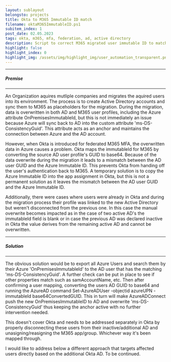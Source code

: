 ```yaml
---
layout: sublayout
belongsto: projects
title: Okta to M365 Immutable ID match
filename: oktaM365ImmutableID.ps1
subitem_index: 1
post_date: 02.05.2023
tags: okta, m365, mfa, federation, ad, active directory
description: Script to correct M365 migrated user immutable ID to match Okta
highlight: false
highlight_index: 0
highlight_img: /assets/img/highlight_img/user_automation_transparent.png
---
```

<hr>
<h5>Premise</h5>
<hr>

An Organization aquires mutliple companies and migrates the aquired users into its environment. The process is to create Active Directory accounts and sync them to M365 as placeholders for the migration. During the migration, data is overwritten in both AD and M365 user profiles, including the Azure attribute OnPremisesImmutableId, but this is not immediately an issue because Azure will sync back to AD into the custom attribute 'ms-DS-ConsistencyGuid'. This attribute acts as an anchor and maintains the connection between Azure and the AD account.

However, when Okta is introduced for federated M365 MFA, the overwritten data in Azure causes a problem. Okta maps the immutableId for M365 by converting the source AD user profile's GUID to base64. Because of the data overwrite during the migration it leads to a mismatch between the AD user GUID and the Azure Immutable ID. This prevents Okta from handing off the user's authentication back to M365. A temporary solution is to copy the Azure Immutable ID into the app assignment in Okta, but this is not a permanent solution as it leaves the mismatch between the AD user GUID and the Azure Immutable ID. 

Additionally, there were cases where users were already in Okta and during the migration process their profile was linked to the new Active Directory but weren't disconnected from the previous one. In this case the manual overwrite becomes impacted as in the case of two active AD's the immutableId field is blank or in case the previous AD was declared inactive in Okta the value derives from the remaining active AD and cannot be overwritten. 

<hr>
<h5>Solution</h5>
<hr>

The obvious solution would be to export all Azure Users and search them by their Azure 'OnPremisesImmutableId' to the AD user that has the matching 'ms-DS-ConsistencyGuid'. A further check can be put in place to see if other properties match such as samAccountName, etc. 
Then after confirming a user mapping, converting the users AD GUID to base64 and running the AzureAD command Set-AzureADUser -objectid azureUPN -immutableId base64ConvertedGUID. This in turn will make AzureADConnect push the new OnPremisesImmutableID to AD and overwrite 'ms-DS-ConsistencyGuid' thus keeping the anchor active with no further intervention needed.

This doesn't cover Okta and needs to be addressed separately in Okta by properly disconnecting these users from their inactive/additional AD and unasigning/reasigning the M365 app/group. Whichever way it's been mapped through.

I would like to address below a different approach that targets affected users directly based on the additional Okta AD.
To be continued.
